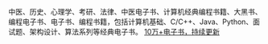 中医、历史、心理学、考研、法律、中医电子书、计算机经典编程书籍、大黑书、编程电子书、电子书、编程书籍，包括计算机基础、C/C++、Java、Python、面试题、架构设计、算法系列等经典电子书。
[10万+电子书，持续更新](https://jilieryuyi.github.io/books2/)
